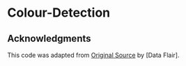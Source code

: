 # Colour-Detection

## Acknowledgments
This code was adapted from [Original Source](https://data-flair.training/blogs/project-in-python-colour-detection/) by [Data Flair].
